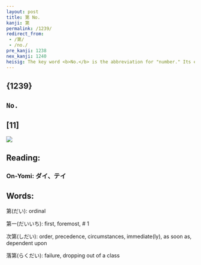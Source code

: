 ```yaml
---
layout: post
title: 第 No.
kanji: 第
permalink: /1239/
redirect_from:
 - /第/
 - /no./
pre_kanji: 1238
nex_kanji: 1240
heisig: The key word <b>No.</b> is the abbreviation for "number." Its elements: <i>bamboo</i> . . . <i>dollar sign</i>.
---
```


## {1239}

## `No.`

## [11]

<div class="stroke"><img src="E7ACAC.png" /></div>

## Reading:

### On-Yomi: ダイ、テイ

## Words:

第(だい): ordinal

第一(だいいち): first, foremost, # 1

次第(しだい): order, precedence, circumstances, immediate(ly), as soon as, dependent upon

落第(らくだい): failure, dropping out of a class
